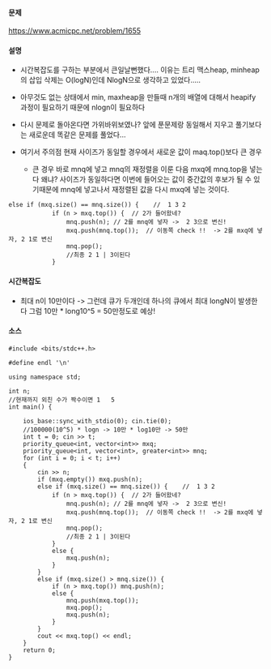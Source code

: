 #### 문제

https://www.acmicpc.net/problem/1655
####  설명

- 시간복잡도를 구하는 부분에서 큰일날뻔했다.... 이유는 트리 맥스heap, minheap의 삽입 삭제는 O(logN)인데  NlogN으로 생각하고 있었다.....

- 아무것도 없는 상태에서 min, maxheap을 만들때 n개의 배열에 대해서 heapify 과정이 필요하기 때문에 nlogn이 필요하다


- 다시 문제로 돌아온다면 가위바위보였나? 앞에 푼문제랑 동일해서 지우고 풀기보다는 새로운데 똑같은 문제를 풀었다...

- 여기서 주의점 현재 사이즈가 동일할 경우에서 새로운 값이 maq.top()보다 큰 경우
	- 큰 경우 바로 mnq에 넣고 mnq의 재정렬을 이룬 다음 mxq에 mnq.top을 넣는다 왜냐? 사이즈가 동일하다면 이번에 들어오는 값이  중간값의 후보가 될 수 있기때문에 mnq에 넣고나서 재정렬된 값을 다시 mxq에 넣는 것이다.
    
    
````
else if (mxq.size() == mnq.size()) {	//  1 3 2
			if (n > mxq.top()) {  // 2가 들어왔네?
				mnq.push(n); // 2를 mnq에 넣자 ->  2 3으로 변신!
				mxq.push(mnq.top());  // 이동쪽 check !!  -> 2를 mxq에 넣자, 2 1로 변신
				mnq.pop();
				//최종 2 1 | 3이된다 
			}
````

#### 시간복잡도 

- 최대 n이 10만이다 -> 그런데 큐가 두개인데 하나의 큐에서 최대 longN이 발생한다 그럼 10만 * long10^5  =  50만정도로 예상!

#### 소스

````
#include <bits/stdc++.h>

#define endl '\n'

using namespace std;

int n;
//현재까지 외친 수가 짝수이면 1   5 
int main() {

	ios_base::sync_with_stdio(0); cin.tie(0);
	//100000(10^5) * logn -> 10만 * log10만 -> 50만 
	int t = 0; cin >> t;
	priority_queue<int, vector<int>> mxq;
	priority_queue<int, vector<int>, greater<int>> mnq;
	for (int i = 0; i < t; i++)
	{
		cin >> n;
		if (mxq.empty()) mxq.push(n);             
		else if (mxq.size() == mnq.size()) {	//  1 3 2
			if (n > mxq.top()) {  // 2가 들어왔네?
				mnq.push(n); // 2를 mnq에 넣자 ->  2 3으로 변신!
				mxq.push(mnq.top());  // 이동쪽 check !!  -> 2를 mxq에 넣자, 2 1로 변신
				mnq.pop();
				//최종 2 1 | 3이된다 
			}
			else {
				mxq.push(n);
			}
		}
		else if (mxq.size() > mnq.size()) {
			if (n > mxq.top()) mnq.push(n);
			else {
				mnq.push(mxq.top());
				mxq.pop();
				mxq.push(n);
			}
		}
		cout << mxq.top() << endl;
	}
	return 0;
}
````